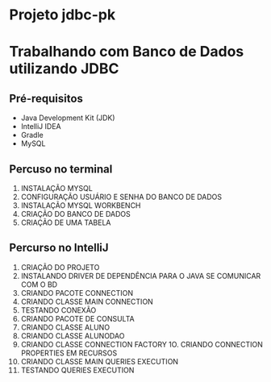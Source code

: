 # Projeto jdbc-pk
# Trabalhando com Banco de Dados utilizando JDBC

## Pré-requisitos 
- Java Development Kit (JDK) 
- IntelliJ IDEA 
- Gradle 
- MySQL 

## Percuso no terminal
1. INSTALAÇÃO MYSQL 
2. CONFIGURAÇÃO USUÁRIO E SENHA DO BANCO DE DADOS
3. INSTALAÇÃO MYSQL WORKBENCH 
4. CRIAÇÃO DO BANCO DE DADOS
5. CRIAÇÃO DE UMA TABELA 

## Percurso no IntelliJ
1. CRIAÇÃO DO PROJETO
2. INSTALANDO DRIVER DE DEPENDÊNCIA PARA O JAVA SE COMUNICAR COM O BD
3. CRIANDO PACOTE CONNECTION
4. CRIANDO CLASSE MAIN CONNECTION
5. TESTANDO CONEXÃO
6. CRIANDO PACOTE DE CONSULTA
7. CRIANDO CLASSE ALUNO
8. CRIANDO CLASSE ALUNODAO
9. CRIANDO CLASSE CONNECTION FACTORY
1O. CRIANDO CONNECTION PROPERTIES EM RECURSOS
11. CRIANDO CLASSE MAIN QUERIES EXECUTION 
12. TESTANDO QUERIES EXECUTION
